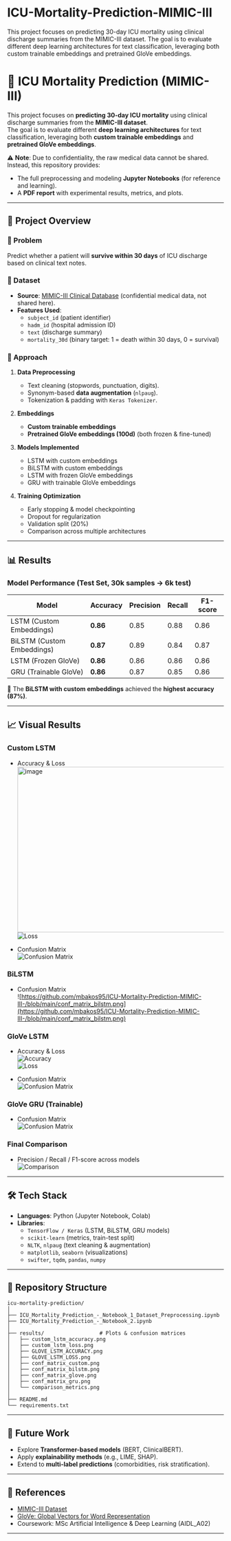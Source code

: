 # ICU-Mortality-Prediction-MIMIC-III
This project focuses on predicting 30-day ICU mortality using clinical discharge summaries from the MIMIC-III dataset. The goal is to evaluate different deep learning architectures for text classification, leveraging both custom trainable embeddings and pretrained GloVe embeddings.  
# 🏥 ICU Mortality Prediction (MIMIC-III)

This project focuses on **predicting 30-day ICU mortality** using clinical discharge summaries from the **MIMIC-III dataset**.  
The goal is to evaluate different **deep learning architectures** for text classification, leveraging both **custom trainable embeddings** and **pretrained GloVe embeddings**.  

⚠️ **Note**: Due to confidentiality, the raw medical data cannot be shared.  
Instead, this repository provides:
- The full preprocessing and modeling **Jupyter Notebooks** (for reference and learning).
- A **PDF report** with experimental results, metrics, and plots.

---

## 🚀 Project Overview

### 🔹 Problem
Predict whether a patient will **survive within 30 days** of ICU discharge based on clinical text notes.

### 🔹 Dataset
- **Source**: [MIMIC-III Clinical Database](https://physionet.org/content/mimiciii/1.4/) (confidential medical data, not shared here).  
- **Features Used**:  
  - `subject_id` (patient identifier)  
  - `hadm_id` (hospital admission ID)  
  - `text` (discharge summary)  
  - `mortality_30d` (binary target: 1 = death within 30 days, 0 = survival)

### 🔹 Approach
1. **Data Preprocessing**  
   - Text cleaning (stopwords, punctuation, digits).  
   - Synonym-based **data augmentation** (`nlpaug`).  
   - Tokenization & padding with `Keras Tokenizer`.  

2. **Embeddings**  
   - **Custom trainable embeddings**  
   - **Pretrained GloVe embeddings (100d)** (both frozen & fine-tuned)

3. **Models Implemented**
   - LSTM with custom embeddings  
   - BiLSTM with custom embeddings  
   - LSTM with frozen GloVe embeddings  
   - GRU with trainable GloVe embeddings  

4. **Training Optimization**
   - Early stopping & model checkpointing  
   - Dropout for regularization  
   - Validation split (20%)  
   - Comparison across multiple architectures

---

## 📊 Results

### Model Performance (Test Set, 30k samples → 6k test)
| Model                          | Accuracy | Precision | Recall | F1-score |
|--------------------------------|----------|-----------|--------|----------|
| LSTM (Custom Embeddings)       | **0.86** | 0.85      | 0.88   | 0.86     |
| BiLSTM (Custom Embeddings)     | **0.87** | 0.89      | 0.84   | 0.87     |
| LSTM (Frozen GloVe)            | **0.86** | 0.86      | 0.86   | 0.86     |
| GRU (Trainable GloVe)          | **0.86** | 0.87      | 0.85   | 0.86     |

🔹 The **BiLSTM with custom embeddings** achieved the **highest accuracy (87%)**.

---

## 📈 Visual Results

### Custom LSTM
- Accuracy & Loss  
  [<img width="512" height="385" alt="image" src="https://github.com/user-attachments/assets/8da9e68a-305e-4c21-9290-189c14d6a81c" />](https://github.com/mbakos95/ICU-Mortality-Prediction-MIMIC-III-/blob/main/custom_lstm_accuracy.png)  
  ![Loss](https://github.com/mbakos95/ICU-Mortality-Prediction-MIMIC-III-/blob/main/custom_lstm_loss.png)  

- Confusion Matrix  
  ![[Confusion Matrix](results/conf_matrix_custom.png)](https://github.com/mbakos95/ICU-Mortality-Prediction-MIMIC-III-/blob/main/conf_matrix_custom.png)

### BiLSTM
- Confusion Matrix  
  ![https://github.com/mbakos95/ICU-Mortality-Prediction-MIMIC-III-/blob/main/conf_matrix_bilstm.png](https://github.com/mbakos95/ICU-Mortality-Prediction-MIMIC-III-/blob/main/conf_matrix_bilstm.png)

### GloVe LSTM
- Accuracy & Loss  
  ![[Accuracy](results/glove_lstm_accuracy.png)](https://github.com/mbakos95/ICU-Mortality-Prediction-MIMIC-III-/blob/main/GLOVE%20LSTM%20ACCURACY.png)  
  ![[Loss](results/glove_lstm_loss.png)  ](https://github.com/mbakos95/ICU-Mortality-Prediction-MIMIC-III-/blob/main/GLOVE%20LSTM%20LOSS.png)

- Confusion Matrix  
  ![[Confusion Matrix](results/conf_matrix_glove.png)](https://github.com/mbakos95/ICU-Mortality-Prediction-MIMIC-III-/blob/main/conf_matrix_glove.png)

### GloVe GRU (Trainable)
- Confusion Matrix  
  ![[Confusion Matrix](results/conf_matrix_gru.png)](https://github.com/mbakos95/ICU-Mortality-Prediction-MIMIC-III-/blob/main/conf_matrix_gru.png)

### Final Comparison
- Precision / Recall / F1-score across models  
  ![[Comparison](results/comparison_metrics.png)](https://github.com/mbakos95/ICU-Mortality-Prediction-MIMIC-III-/blob/main/comparison_metrics.png)


---

## 🛠️ Tech Stack

- **Languages**: Python (Jupyter Notebook, Colab)  
- **Libraries**:  
  - `TensorFlow / Keras` (LSTM, BiLSTM, GRU models)  
  - `scikit-learn` (metrics, train-test split)  
  - `NLTK`, `nlpaug` (text cleaning & augmentation)  
  - `matplotlib`, `seaborn` (visualizations)  
  - `swifter`, `tqdm`, `pandas`, `numpy`  

---

## 📂 Repository Structure
```
icu-mortality-prediction/
│
├── ICU_Mortality_Prediction_-_Notebook_1_Dataset_Preprocessing.ipynb
├── ICU_Mortality_Prediction_-_Notebook_2.ipynb
│
├── results/                  # Plots & confusion matrices
│   ├── custom_lstm_accuracy.png
│   ├── custom_lstm_loss.png
│   ├── GLOVE_LSTM_ACCURACY.png
│   ├── GLOVE_LSTM_LOSS.png
│   ├── conf_matrix_custom.png
│   ├── conf_matrix_bilstm.png
│   ├── conf_matrix_glove.png
│   ├── conf_matrix_gru.png
│   └── comparison_metrics.png
│
├── README.md
└── requirements.txt

```






---

## 🔮 Future Work
- Explore **Transformer-based models** (BERT, ClinicalBERT).  
- Apply **explainability methods** (e.g., LIME, SHAP).  
- Extend to **multi-label predictions** (comorbidities, risk stratification).  

---

## 📌 References
- [MIMIC-III Dataset](https://physionet.org/content/mimiciii/1.4/)  
- [GloVe: Global Vectors for Word Representation](https://nlp.stanford.edu/projects/glove/)  
- Coursework: MSc Artificial Intelligence & Deep Learning (AIDL_A02)

---

